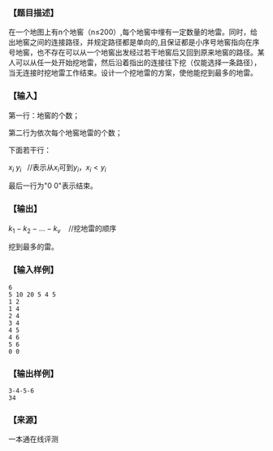 ### 【题目描述】

在一个地图上有n个地窖（n≤200）,每个地窖中埋有一定数量的地雷。同时，给出地窖之间的连接路径，并规定路径都是单向的,且保证都是小序号地窖指向在序号地窖，也不存在可以从一个地窖出发经过若干地窖后又回到原来地窖的路径。某人可以从任一处开始挖地雷，然后沿着指出的连接往下挖（仅能选择一条路径），当无连接时挖地雷工作结束。设计一个挖地雷的方案，使他能挖到最多的地雷。

### 【输入】

第一行：地窖的个数；

第二行为依次每个地窖地雷的个数；

下面若干行：

$x_i \ y_i$   //表示从$x_i$可到$y_i$，$x_i < y_i$

最后一行为"0 0"表示结束。

### 【输出】

$k_1-k_2-…-k_v$    //挖地雷的顺序

挖到最多的雷。

### 【输入样例】

```
6
5 10 20 5 4 5
1 2
1 4
2 4
3 4
4 5
4 6
5 6
0 0
```

### 【输出样例】

```
3-4-5-6
34
```


 ### 【来源】

 一本通在线评测 